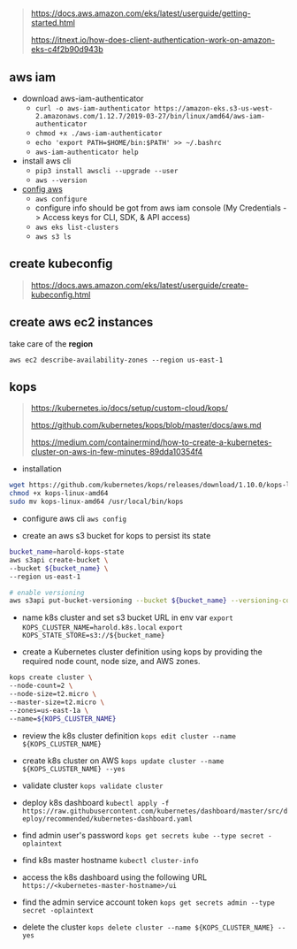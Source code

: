 #

> https://docs.aws.amazon.com/eks/latest/userguide/getting-started.html
>
> https://itnext.io/how-does-client-authentication-work-on-amazon-eks-c4f2b90d943b

## aws iam

* download aws-iam-authenticator
  * `curl -o aws-iam-authenticator https://amazon-eks.s3-us-west-2.amazonaws.com/1.12.7/2019-03-27/bin/linux/amd64/aws-iam-authenticator`
  * `chmod +x ./aws-iam-authenticator`
  * `echo 'export PATH=$HOME/bin:$PATH' >> ~/.bashrc`
  * `aws-iam-authenticator help`
* install aws cli
  * `pip3 install awscli --upgrade --user`
  * `aws --version`
* [config aws](https://docs.aws.amazon.com/cli/latest/userguide/cli-chap-configure.html)
  * `aws configure`
  * configure info should be got from aws iam console (My Credentials -> Access keys for CLI, SDK, & API access)
  * `aws eks list-clusters`
  * `aws s3 ls`

## create kubeconfig

> https://docs.aws.amazon.com/eks/latest/userguide/create-kubeconfig.html

## create aws ec2 instances

take care of the **region**

`aws ec2 describe-availability-zones --region us-east-1`

## kops

> https://kubernetes.io/docs/setup/custom-cloud/kops/
>
> https://github.com/kubernetes/kops/blob/master/docs/aws.md
>
> https://medium.com/containermind/how-to-create-a-kubernetes-cluster-on-aws-in-few-minutes-89dda10354f4

* installation

```bash
wget https://github.com/kubernetes/kops/releases/download/1.10.0/kops-linux-amd64
chmod +x kops-linux-amd64
sudo mv kops-linux-amd64 /usr/local/bin/kops
```

* configure aws cli
  `aws config`

* create an aws s3 bucket for kops to persist its state

```bash
bucket_name=harold-kops-state
aws s3api create-bucket \
--bucket ${bucket_name} \
--region us-east-1

# enable versioning
aws s3api put-bucket-versioning --bucket ${bucket_name} --versioning-configuration Status=Enabled
```

* name k8s cluster and set s3 bucket URL in env var
    `export KOPS_CLUSTER_NAME=harold.k8s.local`
    `export KOPS_STATE_STORE=s3://${bucket_name}`

* create a Kubernetes cluster definition using kops by providing the required node count, node size, and AWS zones.

```bash
kops create cluster \
--node-count=2 \
--node-size=t2.micro \
--master-size=t2.micro \
--zones=us-east-1a \
--name=${KOPS_CLUSTER_NAME}
```

* review the k8s cluster definition
    `kops edit cluster --name ${KOPS_CLUSTER_NAME}`

* create k8s cluster on AWS
    `kops update cluster --name ${KOPS_CLUSTER_NAME} --yes`

* validate cluster
    `kops validate cluster`

* deploy k8s dashboard
    `kubectl apply -f https://raw.githubusercontent.com/kubernetes/dashboard/master/src/deploy/recommended/kubernetes-dashboard.yaml`

* find admin user's password
    `kops get secrets kube --type secret -oplaintext`

* find k8s master hostname
    `kubectl cluster-info`

* access the k8s dashboard using the following URL
    `https://<kubernetes-master-hostname>/ui`

* find the admin service account token
    `kops get secrets admin --type secret -oplaintext`

* delete the cluster
    `kops delete cluster --name ${KOPS_CLUSTER_NAME} --yes`
